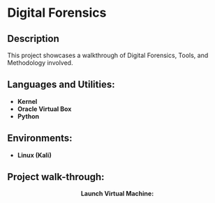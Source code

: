 <h1>Digital Forensics</h1>

<h2>Description</h2>
This project showcases a walkthrough of Digital Forensics, Tools, and Methodology involved. 
<br />

<h2>Languages and Utilities:</h2>

- <b>Kernel</b>
- <b>Oracle Virtual Box<b>
- <b>Python<b>

<h2>Environments:</h2>

- <b>Linux</b> (Kali)

<h2>Project walk-through:</h2>

<p align="center">
Launch Virtual Machine: <br/>
<img src=""/>
<br />
